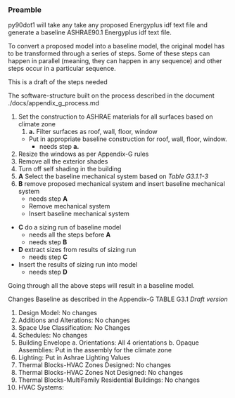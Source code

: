 ### Preamble
py90dot1 will take any take any proposed Energyplus idf text file and generate a baseline ASHRAE90.1 Energyplus idf text file.

To convert a proposed model into a baseline model, the original model has to be transformed through a series of steps. Some of these steps can happen in parallel (meaning, they can happen in any sequence) and other steps occur in a particular sequence.

This is a draft of the steps needed

The software-structure built on the process described in the document ./docs/appendix_g_process.md

1.  Set the construction to ASHRAE materials for all surfaces based on climate zone
    1. **a.** Filter surfaces as roof, wall, floor, window
    - Put in appropriate baseline construction for roof, wall, floor, window.
        - needs step **a.**
2. Resize the windows as per Appendix-G rules
3. Remove all the exterior shades
4. Turn off self shading in the building
5. **A** Select the baseline mechanical system based on *Table G3.1.1-3*
6. **B** remove proposed mechanical system and insert baseline mechanical system
    - needs step **A**
    - Remove mechanical system
    - Insert baseline mechanical system
- **C** do a sizing run of baseline model
    - needs all the steps before **A**
    - needs step **B**
- **D** extract sizes from results of sizing run
    - needs step **C**
- Insert the results of sizing run into model
    - needs step **D**

Going through all the above steps will result in a baseline model.

Changes Baseline as described in the Appendix-G TABLE G3.1
*Draft version*
1. Design Model: No changes
2. Additions and Alterations: No changes
3. Space Use Classification: No Changes
4. Schedules: No changes
5. Building Envelope
    a. Orientations: All 4 orientations
    b. Opaque Assemblies: Put in the assembly for the climate zone
6. Lighting: Put in Ashrae Lighting Values
7. Thermal Blocks-HVAC Zones Designed: No changes
8. Thermal Blocks-HVAC Zones Not Designed: No changes
9. Thermal Blocks-MultiFamily Residential Buildings: No changes
9. HVAC Systems:
